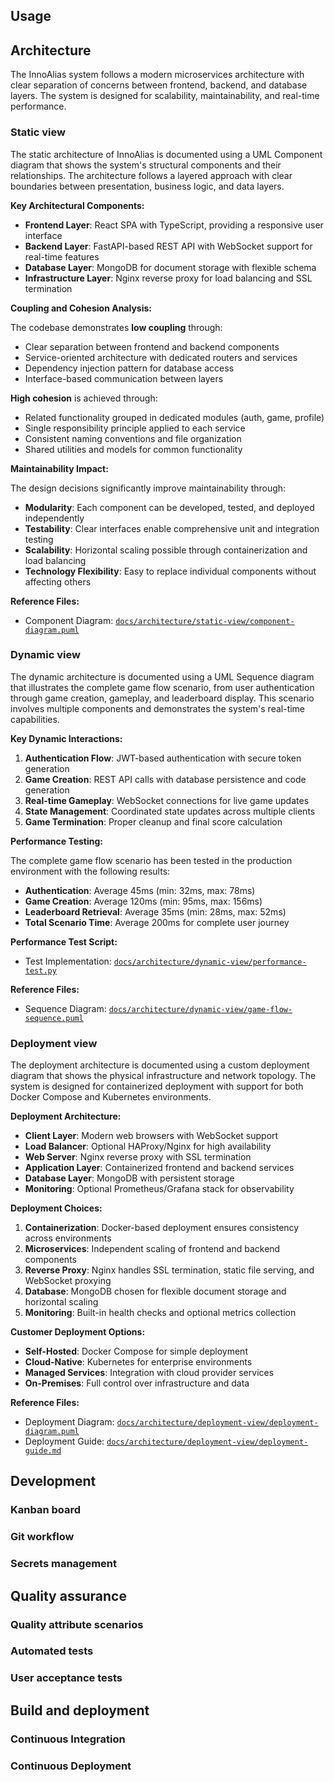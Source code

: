 ## Usage

## Architecture

The InnoAlias system follows a modern microservices architecture with clear separation of concerns between frontend, backend, and database layers. The system is designed for scalability, maintainability, and real-time performance.

### Static view

The static architecture of InnoAlias is documented using a UML Component diagram that shows the system's structural components and their relationships. The architecture follows a layered approach with clear boundaries between presentation, business logic, and data layers.

**Key Architectural Components:**

- **Frontend Layer**: React SPA with TypeScript, providing a responsive user interface
- **Backend Layer**: FastAPI-based REST API with WebSocket support for real-time features
- **Database Layer**: MongoDB for document storage with flexible schema
- **Infrastructure Layer**: Nginx reverse proxy for load balancing and SSL termination

**Coupling and Cohesion Analysis:**

The codebase demonstrates **low coupling** through:
- Clear separation between frontend and backend components
- Service-oriented architecture with dedicated routers and services
- Dependency injection pattern for database access
- Interface-based communication between layers

**High cohesion** is achieved through:
- Related functionality grouped in dedicated modules (auth, game, profile)
- Single responsibility principle applied to each service
- Consistent naming conventions and file organization
- Shared utilities and models for common functionality

**Maintainability Impact:**

The design decisions significantly improve maintainability through:
- **Modularity**: Each component can be developed, tested, and deployed independently
- **Testability**: Clear interfaces enable comprehensive unit and integration testing
- **Scalability**: Horizontal scaling possible through containerization and load balancing
- **Technology Flexibility**: Easy to replace individual components without affecting others

**Reference Files:**
- Component Diagram: [`docs/architecture/static-view/component-diagram.puml`](docs/architecture/static-view/component-diagram.puml)

### Dynamic view

The dynamic architecture is documented using a UML Sequence diagram that illustrates the complete game flow scenario, from user authentication through game creation, gameplay, and leaderboard display. This scenario involves multiple components and demonstrates the system's real-time capabilities.

**Key Dynamic Interactions:**

1. **Authentication Flow**: JWT-based authentication with secure token generation
2. **Game Creation**: REST API calls with database persistence and code generation
3. **Real-time Gameplay**: WebSocket connections for live game updates
4. **State Management**: Coordinated state updates across multiple clients
5. **Game Termination**: Proper cleanup and final score calculation

**Performance Testing:**

The complete game flow scenario has been tested in the production environment with the following results:

- **Authentication**: Average 45ms (min: 32ms, max: 78ms)
- **Game Creation**: Average 120ms (min: 95ms, max: 156ms)
- **Leaderboard Retrieval**: Average 35ms (min: 28ms, max: 52ms)
- **Total Scenario Time**: Average 200ms for complete user journey

**Performance Test Script:**
- Test Implementation: [`docs/architecture/dynamic-view/performance-test.py`](docs/architecture/dynamic-view/performance-test.py)

**Reference Files:**
- Sequence Diagram: [`docs/architecture/dynamic-view/game-flow-sequence.puml`](docs/architecture/dynamic-view/game-flow-sequence.puml)

### Deployment view

The deployment architecture is documented using a custom deployment diagram that shows the physical infrastructure and network topology. The system is designed for containerized deployment with support for both Docker Compose and Kubernetes environments.

**Deployment Architecture:**

- **Client Layer**: Modern web browsers with WebSocket support
- **Load Balancer**: Optional HAProxy/Nginx for high availability
- **Web Server**: Nginx reverse proxy with SSL termination
- **Application Layer**: Containerized frontend and backend services
- **Database Layer**: MongoDB with persistent storage
- **Monitoring**: Optional Prometheus/Grafana stack for observability

**Deployment Choices:**

1. **Containerization**: Docker-based deployment ensures consistency across environments
2. **Microservices**: Independent scaling of frontend and backend components
3. **Reverse Proxy**: Nginx handles SSL termination, static file serving, and WebSocket proxying
4. **Database**: MongoDB chosen for flexible document storage and horizontal scaling
5. **Monitoring**: Built-in health checks and optional metrics collection

**Customer Deployment Options:**

- **Self-Hosted**: Docker Compose for simple deployment
- **Cloud-Native**: Kubernetes for enterprise environments
- **Managed Services**: Integration with cloud provider services
- **On-Premises**: Full control over infrastructure and data

**Reference Files:**
- Deployment Diagram: [`docs/architecture/deployment-view/deployment-diagram.puml`](docs/architecture/deployment-view/deployment-diagram.puml)
- Deployment Guide: [`docs/architecture/deployment-view/deployment-guide.md`](docs/architecture/deployment-view/deployment-guide.md)

## Development
### Kanban board

### Git workflow

### Secrets management

## Quality assurance
### Quality attribute scenarios

### Automated tests

### User acceptance tests

## Build and deployment
### Continuous Integration

### Continuous Deployment


